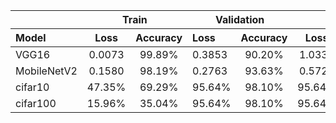 <table border="0 px">
 <thead>
  <tr>
   <th align="left"></th>
   
   <th colspan="2" align="center">Train</th>
   <th colspan="2" align="center">Validation</th>   
   <th colspan="2" align="center">Test</th>   
  </tr>
 </thead>
 <thead>
  <tr>
   <th align="left">Model</th>
   <th align="center">Loss</th>
   <th align="center">Accuracy</th>
   <th align="left">Loss</th>
   <th align="center">Accuracy</th>
   <th align="center">Loss</th>
   <th align="left">Accuracy</th>
  </tr>
 </thead>
 
 <tbody>
 <tr>
 <td align="left">VGG16</td>
 <td align="center">0.0073 </td>
 <td align="center">99.89%</td>
 <td align="left">0.3853 </td>
 <td align="center">90.20%</td>
 <td align="center">1.0339</td>
 <td align="left">73.90%</td>
</tr>
<tr>
 <td align="left">MobileNetV2</td>
 <td align="center">0.1580</td>
 <td align="center">98.19%</td>
 <td align="left">0.2763</td>
 <td align="center">93.63%</td>
 <td align="center">0.5725</td>
 <td align="left">81.62%</td>
</tr>
<tr>
 <td align="left">cifar10</td>
 <td align="center">47.35%</td>
 <td align="center">69.29%</td>
 <td align="left">95.64%</td>
 <td align="center">98.10%</td>
 <td align="center">95.64%</td>
 <td align="left">98.10%</td>
</tr>
<tr>
 <td align="left">cifar100</td>
 <td align="center">15.96%</td>
 <td align="center">35.04%</td>
 <td align="left">95.64%</td>
 <td align="center">98.10%</td>
 <td align="center">95.64%</td>
 <td align="left">98.10%</td>
 </tr>
</tbody>
</table>

